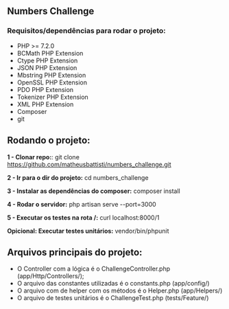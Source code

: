 ## Numbers Challenge

### Requisitos/dependências para rodar o projeto:

* PHP >= 7.2.0
* BCMath PHP Extension
* Ctype PHP Extension
* JSON PHP Extension
* Mbstring PHP Extension
* OpenSSL PHP Extension
* PDO PHP Extension
* Tokenizer PHP Extension
* XML PHP Extension
* Composer
* git

## Rodando o projeto:

**1 - Clonar repo:**: git clone https://github.com/matheusbattisti/numbers_challenge.git

**2 - Ir para o dir do projeto:** cd numbers_challenge

**3 - Instalar as dependências do composer:** composer install

**4 - Rodar o servidor:** php artisan serve --port=3000

**5 - Executar os testes na rota /:** curl localhost:8000/1

**Opicional: Executar testes unitários:** vendor/bin/phpunit

## Arquivos principais do projeto:

* O Controller com a lógica é o ChallengeController.php (app/Http/Controllers/);
* O arquivo das constantes utilizadas é o constants.php (app/config/)
* O arquivo com de helper com os métodos é o Helper.php (app/Helpers/)
* O arquivo de testes unitários é o ChallengeTest.php (tests/Feature/)
